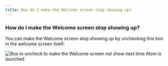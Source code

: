 ```yaml
---
title: How do I make the Welcome screen stop showing up?
---
```

### How do I make the Welcome screen stop showing up?

You can make the Welcome screen stop showing up by unchecking this box in the welcome screen itself:

![Box to uncheck to make the Welcome screen not show next time Atom is launched](../../images/welcome-screen-checkbox.png)
